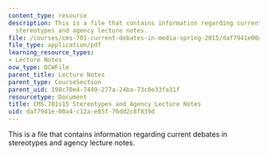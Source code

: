 ```yaml
---
content_type: resource
description: This is a file that contains information regarding current debates in
  stereotypes and agency lecture notes.
file: /courses/cms-701-current-debates-in-media-spring-2015/daf7941e00a4c12ae85f76dd2c8f839d_MITCMS_701S15_Stereotype.pdf
file_type: application/pdf
learning_resource_types:
- Lecture Notes
ocw_type: OCWFile
parent_title: Lecture Notes
parent_type: CourseSection
parent_uid: 198c70e4-7449-277a-24ba-73c0e33fa31f
resourcetype: Document
title: CMS.701s15 Stereotypes and Agency Lecture Notes
uid: daf7941e-00a4-c12a-e85f-76dd2c8f839d
---
```

This is a file that contains information regarding current debates in stereotypes and agency lecture notes.

